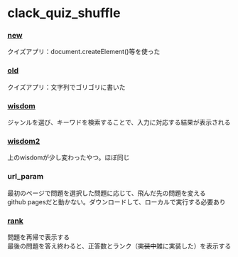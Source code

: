 # clack_quiz_shuffle

### [new](https://itsuki-jp.github.io/clack_quiz_shuffle/new/)
クイズアプリ：document.createElement()等を使った  

### [old](https://itsuki-jp.github.io/clack_quiz_shuffle/old/)
クイズアプリ：文字列でゴリゴリに書いた

### [wisdom](https://itsuki-jp.github.io/clack_quiz_shuffle/wisdom/)
ジャンルを選び、キーワドを検索することで、入力に対応する結果が表示される

### [wisdom2](https://itsuki-jp.github.io/clack_quiz_shuffle/wisdom2/)
上のwisdomが少し変わったやつ。ほぼ同じ

### url_param
最初のページで問題を選択した問題に応じて、飛んだ先の問題を変える  
github pagesだと動かない。ダウンロードして、ローカルで実行する必要あり

### [rank](https://itsuki-jp.github.io/clack_quiz_shuffle/rank/)
問題を再帰で表示する  
最後の問題を答え終わると、正答数とランク（~~実装中~~雑に実装した）を表示する
